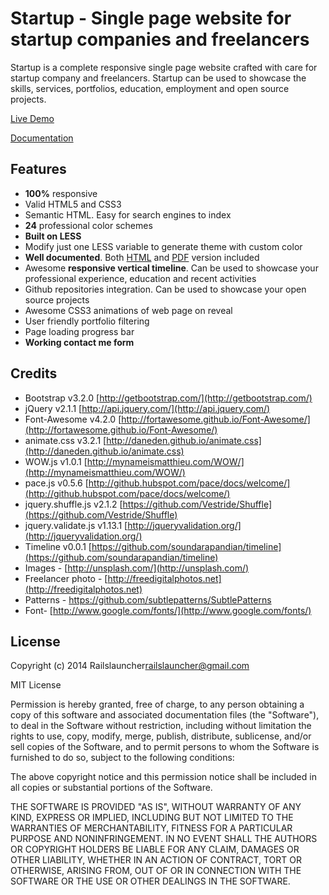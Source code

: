 # Startup - Single page website for startup companies and freelancers

Startup is a complete responsive single page website crafted with care for startup company and freelancers. 
Startup can be used to showcase the skills, services, portfolios, education, employment and open source projects.

[Live Demo](http://railslauncher.github.io/startup)

[Documentation](http://railslauncher.github.io/startup/docs/startup.html)

## Features

  * **100%** responsive
  * Valid HTML5 and CSS3
  * Semantic HTML. Easy for search engines to index
  * **24** professional color schemes
  * **Built on LESS**
  * Modify just one LESS variable to generate theme with custom color
  * **Well documented**. Both [HTML](http://railslauncher.github.io/startup/docs/startup.html) and [PDF](http://railslauncher.github.io/startup/docs/startup.pdf) version included
  * Awesome **responsive vertical timeline**. Can be used to showcase your professional experience, education and recent activities
  * Github repositories integration. Can be used to showcase your open source projects
  * Awesome CSS3 animations of web page on reveal
  * User friendly portfolio filtering
  * Page loading progress bar
  * **Working contact me form**

## Credits

  * Bootstrap v3.2.0 [http://getbootstrap.com/](http://getbootstrap.com/)
  * jQuery v2.1.1 [http://api.jquery.com/](http://api.jquery.com/)
  * Font-Awesome v4.2.0 [http://fortawesome.github.io/Font-Awesome/](http://fortawesome.github.io/Font-Awesome/)
  * animate.css v3.2.1 [http://daneden.github.io/animate.css](http://daneden.github.io/animate.css)
  * WOW.js v1.0.1 [http://mynameismatthieu.com/WOW/](http://mynameismatthieu.com/WOW/)
  * pace.js v0.5.6 [http://github.hubspot.com/pace/docs/welcome/](http://github.hubspot.com/pace/docs/welcome/)
  * jquery.shuffle.js v2.1.2 [https://github.com/Vestride/Shuffle](https://github.com/Vestride/Shuffle)
  * jquery.validate.js v1.13.1 [http://jqueryvalidation.org/](http://jqueryvalidation.org/)
  * Timeline v0.0.1 [https://github.com/soundarapandian/timeline](https://github.com/soundarapandian/timeline)
  * Images - [http://unsplash.com/](http://unsplash.com/)
  * Freelancer photo - [http://freedigitalphotos.net](http://freedigitalphotos.net)
  * Patterns - https://github.com/subtlepatterns/SubtlePatterns
  * Font- [http://www.google.com/fonts/](http://www.google.com/fonts/)

## License

Copyright (c) 2014 Railslauncher<railslauncher@gmail.com>

MIT License

Permission is hereby granted, free of charge, to any person obtaining
a copy of this software and associated documentation files (the
"Software"), to deal in the Software without restriction, including
without limitation the rights to use, copy, modify, merge, publish,
distribute, sublicense, and/or sell copies of the Software, and to
permit persons to whom the Software is furnished to do so, subject to
the following conditions:

The above copyright notice and this permission notice shall be
included in all copies or substantial portions of the Software.

THE SOFTWARE IS PROVIDED "AS IS", WITHOUT WARRANTY OF ANY KIND,
EXPRESS OR IMPLIED, INCLUDING BUT NOT LIMITED TO THE WARRANTIES OF
MERCHANTABILITY, FITNESS FOR A PARTICULAR PURPOSE AND
NONINFRINGEMENT. IN NO EVENT SHALL THE AUTHORS OR COPYRIGHT HOLDERS BE
LIABLE FOR ANY CLAIM, DAMAGES OR OTHER LIABILITY, WHETHER IN AN ACTION
OF CONTRACT, TORT OR OTHERWISE, ARISING FROM, OUT OF OR IN CONNECTION
WITH THE SOFTWARE OR THE USE OR OTHER DEALINGS IN THE SOFTWARE.
